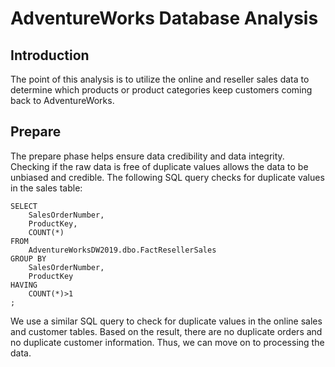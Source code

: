 # AdventureWorks Database Analysis
## Introduction
The point of this analysis is to utilize the online and reseller sales data to determine which products or product categories keep customers coming back to AdventureWorks.

## Prepare
The prepare phase helps ensure data credibility and data integrity. Checking if the raw data is free of duplicate values allows the data to be unbiased and credible. The following SQL query checks for duplicate values in the sales table:
```
SELECT 
	SalesOrderNumber,
	ProductKey,
	COUNT(*)
FROM 
	AdventureWorksDW2019.dbo.FactResellerSales
GROUP BY
	SalesOrderNumber,
	ProductKey
HAVING
	COUNT(*)>1
;
```
We use a similar SQL query to check for duplicate values in the online sales and customer tables. Based on the result, there are no duplicate orders and no duplicate customer information. Thus, we can move on to processing the data.

